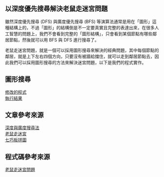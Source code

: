 ## 以深度優先搜尋解決老鼠走迷宮問題
雖然深度優先搜尋 (DFS) 與廣度優先搜尋 (BFS) 等演算法通常是用在「圖形」這種結構上的，不過「圖形」的結構倒是不一定要真實且完整的表達出來，在很多人工智慧的問題上，我們不會看到完整的「圖形結構」，只會看到某個節點有哪些鄰居節點，然後就可以用 BFS 與 DFS 進行搜尋了。

老鼠走迷宮問題，就是一個可以採用圖形搜尋來解決的經典問題，其中每個節點的鄰居，就是上下左右四個方向，只要沒有被牆給擋住，就可以走到鄰居節點去，因此我們可以採用圖形搜尋的方法來解決迷宮問題，以下是我們的程式實作。
## 圖形搜尋

[修改的程式](https://github.com/a922777/ai108b/blob/master/HW3/Mouse.java)\
[執行結果](https://github.com/a922777/ai108b/blob/master/HW3/Result.md)

## 文章參考來源

[深度與廣度搜尋法](https://misavo.com/blog/%E9%99%B3%E9%8D%BE%E8%AA%A0/%E6%9B%B8%E7%B1%8D/%E4%BA%BA%E5%B7%A5%E6%99%BA%E6%85%A7/04-%E5%9C%96%E5%BD%A2%E6%90%9C%E5%B0%8B/B-%E5%AF%A6%E4%BD%9C%EF%BC%9A%E6%B7%B1%E5%BA%A6%E8%88%87%E5%BB%A3%E5%BA%A6%E6%90%9C%E5%B0%8B%E6%B3%95?fbclid=IwAR00G5McBeR8V2iSBBRtUV91jz-__NnfMvd0WnPPKD2CYvMF4o5sPV6s8oU)\
[老鼠走迷宮](https://atain4u.wordpress.com/2010/03/23/%E8%B3%87%E6%96%99%E7%B5%90%E6%A7%8B-%E8%80%81%E9%BC%A0%E8%B5%B0%E8%BF%B7%E5%AE%AE/?fbclid=IwAR3TxuEmkqNHzjyyJkcr2gYfO7wYNS5dGkTVhKDSwV1vzsMmCtolndBzrwg)\
[七巧板拼圖](https://apkpure.com/cn/block-puzzle-tangram/com.hiza.pj015)
## 程式碼參考來源

[老鼠走迷宮問題](https://misavo.com/blog/%E9%99%B3%E9%8D%BE%E8%AA%A0/%E6%9B%B8%E7%B1%8D/%E4%BA%BA%E5%B7%A5%E6%99%BA%E6%85%A7/04-%E5%9C%96%E5%BD%A2%E6%90%9C%E5%B0%8B/C-%E5%AF%A6%E4%BD%9C%EF%BC%9A%E8%80%81%E9%BC%A0%E8%B5%B0%E8%BF%B7%E5%AE%AE%E5%95%8F%E9%A1%8C)
